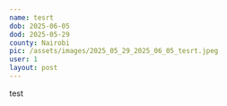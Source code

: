 ```yaml
---
name: tesrt
dob: 2025-06-05
dod: 2025-05-29
county: Nairobi
pic: /assets/images/2025_05_29_2025_06_05_tesrt.jpeg
user: 1
layout: post
---
```

<p class='py-2'></p><p class='py-2'></p><p class='py-2'>test</p>
